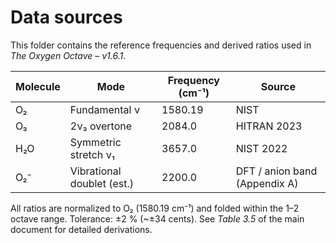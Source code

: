 # Data sources

This folder contains the reference frequencies and derived ratios used in *The Oxygen Octave – v1.6.1*.

| Molecule | Mode | Frequency (cm⁻¹) | Source |
|-----------|------|------------------|---------|
| O₂ | Fundamental ν | 1580.19 | NIST |
| O₃ | 2ν₃ overtone | 2084.0 | HITRAN 2023 |
| H₂O | Symmetric stretch ν₁ | 3657.0 | NIST 2022 |
| O₂⁻ | Vibrational doublet (est.) | 2200.0 | DFT / anion band (Appendix A) |

All ratios are normalized to O₂ (1580.19 cm⁻¹) and folded within the 1–2 octave range.
Tolerance: ±2 % (~±34 cents). See *Table 3.5* of the main document for detailed derivations.

